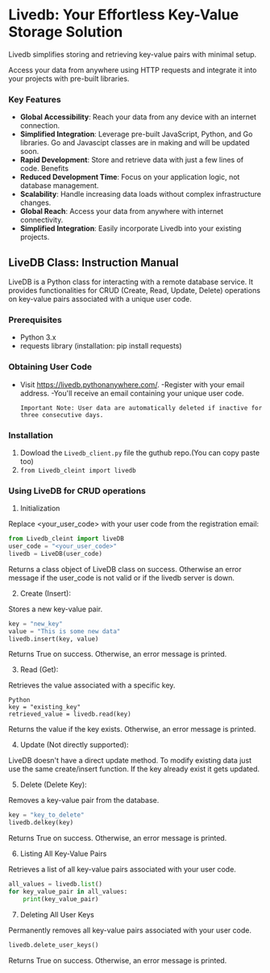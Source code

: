 # Livedb: Your Effortless Key-Value Storage Solution

Livedb simplifies storing and retrieving key-value pairs with minimal setup.

Access your data from anywhere using HTTP requests and integrate it into your projects with pre-built libraries.

### Key Features

- **Global Accessibility**: Reach your data from any device with an internet connection.
- **Simplified Integration**: Leverage pre-built JavaScript, Python, and Go libraries. Go and Javascipt classes are in making and will be updated soon.
- **Rapid Development**: Store and retrieve data with just a few lines of code.
  Benefits
- **Reduced Development Time**: Focus on your application logic, not database management.
- **Scalability**: Handle increasing data loads without complex infrastructure changes.
- **Global Reach**: Access your data from anywhere with internet connectivity.
- **Simplified Integration**: Easily incorporate Livedb into your existing projects.

## LiveDB Class: Instruction Manual

LiveDB is a Python class for interacting with a remote database service. It provides functionalities for CRUD (Create, Read, Update, Delete) operations on key-value pairs associated with a unique user code.

### Prerequisites

- Python 3.x
- requests library (installation: pip install requests)

### Obtaining User Code

- Visit https://livedb.pythonanywhere.com/.
  -Register with your email address.
  -You'll receive an email containing your unique user code.

      Important Note: User data are automatically deleted if inactive for three consecutive days.

### Installation

1. Dowload the `Livedb_client.py` file the guthub repo.(You can copy paste too)
2. `from Livedb_cleint import livedb`

### Using LiveDB for CRUD operations

1. Initialization

Replace <your_user_code> with your user code from the registration email:

```Python
from Livedb_cleint import liveDB
user_code = "<your_user_code>"
livedb = LiveDB(user_code)

```

Returns a class object of LiveDB class on success. Otherwise an error message if the user_code is not valid or if the livedb server is down.

2. Create (Insert):

Stores a new key-value pair.

```Python
key = "new_key"
value = "This is some new data"
livedb.insert(key, value)
```

Returns True on success. Otherwise, an error message is printed.

3. Read (Get):

Retrieves the value associated with a specific key.

```
Python
key = "existing_key"
retrieved_value = livedb.read(key)
```

Returns the value if the key exists. Otherwise, an error message is printed.

4. Update (Not directly supported):

LiveDB doesn't have a direct update method. To modify existing data just use the same create/insert function. If the key already exist it gets updated.

5. Delete (Delete Key):

Removes a key-value pair from the database.

```Python
key = "key_to_delete"
livedb.delkey(key)
```

Returns True on success. Otherwise, an error message is printed.

6. Listing All Key-Value Pairs

Retrieves a list of all key-value pairs associated with your user code.

```Python
all_values = livedb.list()
for key_value_pair in all_values:
    print(key_value_pair)
```

7. Deleting All User Keys

Permanently removes all key-value pairs associated with your user code.

```Python
livedb.delete_user_keys()
```

Returns True on success. Otherwise, an error message is printed.
